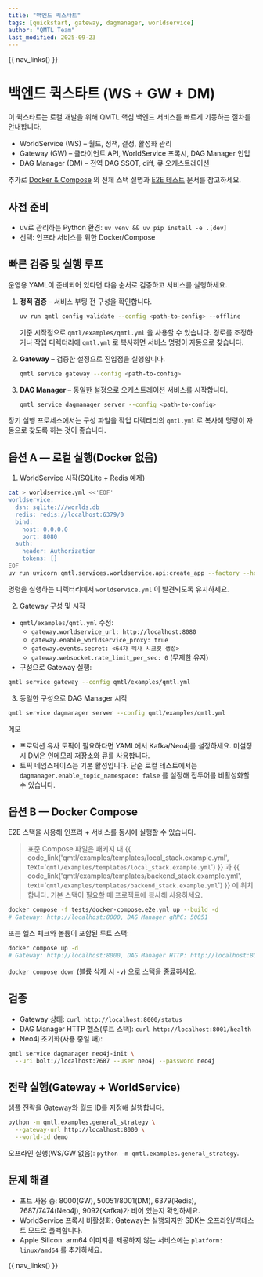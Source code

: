 ```yaml
---
title: "백엔드 퀵스타트"
tags: [quickstart, gateway, dagmanager, worldservice]
author: "QMTL Team"
last_modified: 2025-09-23
---
```


{{ nav_links() }}

# 백엔드 퀵스타트 (WS + GW + DM)

이 퀵스타트는 로컬 개발을 위해 QMTL 핵심 백엔드 서비스를 빠르게 기동하는 절차를 안내합니다.

- WorldService (WS) – 월드, 정책, 결정, 활성화 관리
- Gateway (GW) – 클라이언트 API, WorldService 프록시, DAG Manager 인입
- DAG Manager (DM) – 전역 DAG SSOT, diff, 큐 오케스트레이션

추가로 [Docker & Compose](docker.md) 의 전체 스택 설명과 [E2E 테스트](e2e_testing.md) 문서를 참고하세요.

## 사전 준비

- uv로 관리하는 Python 환경: `uv venv && uv pip install -e .[dev]`
- 선택: 인프라 서비스를 위한 Docker/Compose

<a id="fast-start-validate-and-launch"></a>
## 빠른 검증 및 실행 루프

운영용 YAML이 준비되어 있다면 다음 순서로 검증하고 서비스를 실행하세요.

1. **정적 검증** – 서비스 부팅 전 구성을 확인합니다.

   ```bash
   uv run qmtl config validate --config <path-to-config> --offline
   ```

   기준 시작점으로 `qmtl/examples/qmtl.yml` 을 사용할 수 있습니다. 경로를 조정하거나 작업 디렉터리에 `qmtl.yml` 로 복사하면 서비스 명령이 자동으로 찾습니다.

2. **Gateway** – 검증한 설정으로 진입점을 실행합니다.

   ```bash
   qmtl service gateway --config <path-to-config>
   ```

3. **DAG Manager** – 동일한 설정으로 오케스트레이션 서비스를 시작합니다.

   ```bash
   qmtl service dagmanager server --config <path-to-config>
   ```

장기 실행 프로세스에서는 구성 파일을 작업 디렉터리의 `qmtl.yml` 로 복사해 명령이 자동으로 찾도록 하는 것이 좋습니다.

## 옵션 A — 로컬 실행(Docker 없음)

1) WorldService 시작(SQLite + Redis 예제)

```bash
cat > worldservice.yml <<'EOF'
worldservice:
  dsn: sqlite:///worlds.db
  redis: redis://localhost:6379/0
  bind:
    host: 0.0.0.0
    port: 8080
  auth:
    header: Authorization
    tokens: []
EOF
uv run uvicorn qmtl.services.worldservice.api:create_app --factory --host 0.0.0.0 --port 8080
```

명령을 실행하는 디렉터리에서 `worldservice.yml` 이 발견되도록 유지하세요.

2) Gateway 구성 및 시작

- `qmtl/examples/qmtl.yml` 수정:
  - `gateway.worldservice_url: http://localhost:8080`
  - `gateway.enable_worldservice_proxy: true`
  - `gateway.events.secret: <64자 헥사 시크릿 생성>`
  - `gateway.websocket.rate_limit_per_sec: 0` (무제한 유지)
- 구성으로 Gateway 실행:

```bash
qmtl service gateway --config qmtl/examples/qmtl.yml
```

3) 동일한 구성으로 DAG Manager 시작

```bash
qmtl service dagmanager server --config qmtl/examples/qmtl.yml
```

메모
- 프로덕션 유사 토픽이 필요하다면 YAML에서 Kafka/Neo4j를 설정하세요. 미설정 시 DM은 인메모리 저장소와 큐를 사용합니다.
- 토픽 네임스페이스는 기본 활성입니다. 단순 로컬 테스트에서는 `dagmanager.enable_topic_namespace: false` 를 설정해 접두어를 비활성화할 수 있습니다.

## 옵션 B — Docker Compose

E2E 스택을 사용해 인프라 + 서비스를 동시에 실행할 수 있습니다.

> 표준 Compose 파일은 패키지 내
> {{ code_link('qmtl/examples/templates/local_stack.example.yml', text='`qmtl/examples/templates/local_stack.example.yml`') }}
> 과
> {{ code_link('qmtl/examples/templates/backend_stack.example.yml', text='`qmtl/examples/templates/backend_stack.example.yml`') }}
> 에 위치합니다. 기본 스택이 필요할 때 프로젝트에 복사해 사용하세요.

```bash
docker compose -f tests/docker-compose.e2e.yml up --build -d
# Gateway: http://localhost:8000, DAG Manager gRPC: 50051
```

또는 헬스 체크와 볼륨이 포함된 루트 스택:

```bash
docker compose up -d
# Gateway: http://localhost:8000, DAG Manager HTTP: http://localhost:8001/health
```

`docker compose down` (볼륨 삭제 시 `-v`) 으로 스택을 종료하세요.

## 검증

- Gateway 상태: `curl http://localhost:8000/status`
- DAG Manager HTTP 헬스(루트 스택): `curl http://localhost:8001/health`
- Neo4j 초기화(사용 중일 때):

```bash
qmtl service dagmanager neo4j-init \
  --uri bolt://localhost:7687 --user neo4j --password neo4j
```

## 전략 실행(Gateway + WorldService)

샘플 전략을 Gateway와 월드 ID를 지정해 실행합니다.

```bash
python -m qmtl.examples.general_strategy \
  --gateway-url http://localhost:8000 \
  --world-id demo
```

오프라인 실행(WS/GW 없음): `python -m qmtl.examples.general_strategy`.

## 문제 해결

- 포트 사용 중: 8000(GW), 50051/8001(DM), 6379(Redis), 7687/7474(Neo4j), 9092(Kafka)가 비어 있는지 확인하세요.
- WorldService 프록시 비활성화: Gateway는 실행되지만 SDK는 오프라인/백테스트 모드로 폴백합니다.
- Apple Silicon: arm64 이미지를 제공하지 않는 서비스에는 `platform: linux/amd64` 를 추가하세요.

{{ nav_links() }}
